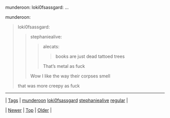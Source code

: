 <!--
title: munderoon
date: 2020-06-28T15:27:00.227Z
tags: munderoon, loki0fsassgard, stephaniealive, regular
-->


munderoon: loki0fsassgard: ...

<p>munderoon:</p>

<blockquote>
<p>loki0fsassgard:</p>
<blockquote>
<p>stephaniealive:</p>
<blockquote>
<p>alecats:</p>
<blockquote>
<p>books are just dead tattoed trees</p>
</blockquote>
<p>That’s metal as fuck</p>
</blockquote>
<p>Wow I like the way their corpses smell</p>
</blockquote>
<p>that was more creepy as fuck</p>
</blockquote>

<!--BOTTOM-POST-NAVIGATION-->
---

| [Tags](tags.md) | [munderoon](tag-munderoon.md) [loki0fsassgard](tag-loki0fsassgard.md) [stephaniealive](tag-stephaniealive.md) [regular](tag-regular.md) |

| [Newer](72115146665.md) | [Top](index.md) | [Older](72121877601.md) |